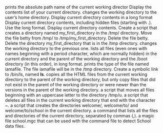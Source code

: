 prints the absolute path name of the current working director
Display the contents list of your current directory.
changes the working directory to the user’s home directory.
Display current directory contents in a long format
Display current directory contents, including hidden files (starting with .). Use the long format.
Display current directory contents.
Create a script that creates a directory named my_first_directory in the /tmp/ directory.
Move the file betty from /tmp/ to /tmp/my_first_directory.
Delete the file betty.
Delete the directory my_first_directory that is in the /tmp directory.
changes the working directory to the previous one.
lists all files (even ones with names beginning with a period character, which are normally hidden) in the current directory and the parent of the working directory and the /boot directory (in this order), in long format.
prints the type of the file named iamafile. The file iamafile will be in the /tmp directory.
Create a symbolic link to /bin/ls, named __ls__.
copies all the HTML files from the current working directory to the parent of the working directory, but only copy files that did not exist in the parent of the working directory or were newer than the versions in the parent of the working directory.
a script that moves all files beginning with an uppercase letter to the directory /tmp/u.
a script that deletes all files in the current working directory that end with the character ~.
a script that creates the directories welcome/, welcome/to/ and welcome/to/school in the current directory.
a command that lists all the files and directories of the current directory, separated by commas (,).
a magic file school.mgc that can be used with the command file to detect School data files.
